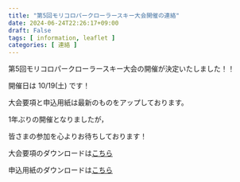 ```yaml
---
title: "第5回モリコロパークローラースキー大会開催の連絡"
date: 2024-06-24T22:26:17+09:00
draft: False
tags: [ information, leaflet ]
categories: [ 連絡 ]
---
```


第5回モリコロパークローラースキー大会の開催が決定いたしました！！


開催日は 10/19(土) です！


大会要項と申込用紙は最新のものをアップしております。


1年ぶりの開催となりましたが，

皆さまの参加を心よりお待ちしております！


大会要項のダウンロードは[こちら](https://drive.google.com/uc?export=download&id=1tkXt1MuHO8UEbtldRWjNVKYiWh7ZbN0V "ダウンロード (Google Drive)")


申込用紙のダウンロードは[こちら](https://drive.google.com/uc?export=download&id=1uAL54xRotnFfcWVltFObTt8eYjdtBZWh "ダウンロード (Google Drive)")
